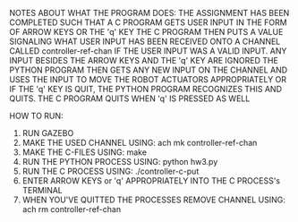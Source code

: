 NOTES ABOUT WHAT THE PROGRAM DOES:
THE ASSIGNMENT HAS BEEN COMPLETED SUCH THAT A C PROGRAM GETS USER INPUT IN THE FORM OF ARROW KEYS OR THE 'q' KEY
THE C PROGRAM THEN PUTS A VALUE SIGNALING WHAT USER INPUT HAS BEEN RECEIVED ONTO A CHANNEL CALLED controller-ref-chan
IF THE USER INPUT WAS A VALID INPUT. ANY INPUT BESIDES THE ARROW KEYS AND THE 'q' KEY ARE IGNORED
THE PYTHON PROGRAM THEN GETS ANY NEW INPUT ON THE CHANNEL AND USES THE INPUT TO MOVE THE ROBOT ACTUATORS APPROPRIATELY
OR IF THE 'q' KEY IS QUIT, THE PYTHON PROGRAM RECOGNIZES THIS AND QUITS. THE C PROGRAM QUITS WHEN 'q' IS PRESSED AS WELL


HOW TO RUN:
1. RUN GAZEBO
2. MAKE THE USED CHANNEL USING: ach mk controller-ref-chan
3. MAKE THE C-FILES USING: make
4. RUN THE PYTHON PROCESS USING: python hw3.py
5. RUN THE C PROCESS USING: ./controller-c-put
6. ENTER ARROW KEYS or 'q' APPROPRIATELY INTO THE C PROCESS's TERMINAL
7. WHEN YOU'VE QUITTED THE PROCESSES REMOVE CHANNEL USING: ach rm controller-ref-chan
